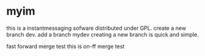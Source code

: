 # myim
this is a instantmessaging sofware distributed under GPL.
create a new branch dev.
add a branch mydev
creating a new branch is quick and simple.

fast forward merge test
this is on-ff merge test
